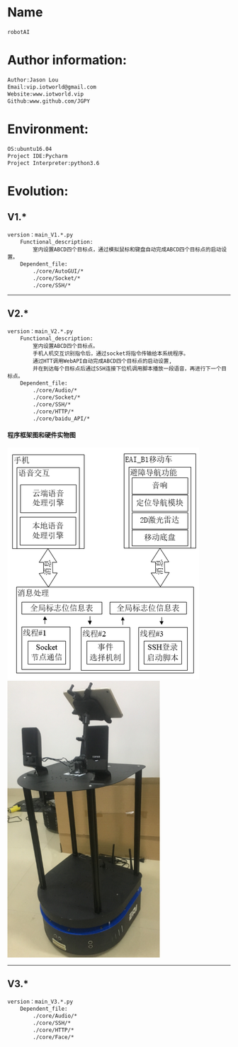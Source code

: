 # Name

    robotAI

# Author information:

    Author:Jason Lou
    Email:vip.iotworld@gmail.com
    Website:www.iotworld.vip
    Github:www.github.com/JGPY

# Environment:

    OS:ubuntu16.04
    Project IDE:Pycharm
    Project Interpreter:python3.6
    
    
# Evolution:

## V1.*
    version：main_V1.*.py
        Functional_description:
            室内设置ABCD四个目标点，通过模拟鼠标和键盘自动完成ABCD四个目标点的启动设置。
        Dependent_file:
            ./core/AutoGUI/*
            ./core/Socket/*
            ./core/SSH/*

--- 
    
## V2.*            
    version：main_V2.*.py
        Functional_description:
            室内设置ABCD四个目标点。
            手机人机交互识别指令后，通过socket将指令传输给本系统程序。
            通过HTT调用WebAPI自动完成ABCD四个目标点的启动设置,
            并在到达每个目标点后通过SSH连接下位机调用脚本播放一段语音，再进行下一个目标点。
        Dependent_file:
            ./core/Audio/*
            ./core/Socket/*
            ./core/SSH/*
            ./core/HTTP/*
            ./core/baidu_API/*
#### 程序框架图和硬件实物图     
 ![Image text](https://github.com/JGPY/roboAI/blob/master/data/image/V2%E7%A8%8B%E5%BA%8F%E6%A1%86%E6%9E%B6.png)
 ![Image text](https://github.com/JGPY/roboAI/blob/master/data/image/V2%E7%A1%AC%E4%BB%B6%E5%9B%BE.png)   


---

## V3.*              
    version：main_V3.*.py
        Dependent_file:
            ./core/Audio/*
            ./core/SSH/*
            ./core/HTTP/*
            ./core/Face/*  
